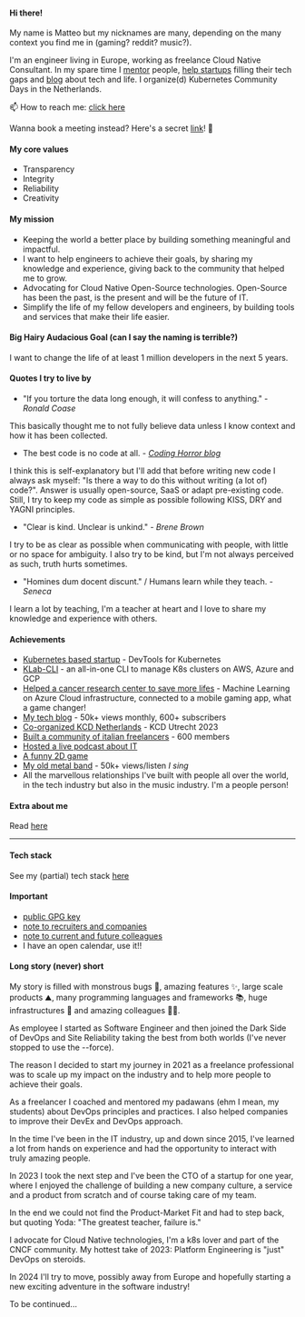 #### Hi there!

My name is Matteo but my nicknames are many, depending on the many context you find me in (gaming? reddit? music?).

I'm an engineer living in Europe, working as freelance Cloud Native Consultant.
In my spare time I [mentor](https://mb-consulting.dev/mentor) people, [help startups](https://www.mb-consulting.dev/service/mentoring-services) filling their tech gaps and [blog](blog/blog.md) about tech and life.
I organize(d) Kubernetes Community Days in the Netherlands.

📫 How to reach me: [click here](https://mb-consulting.dev/all-links)

Wanna book a meeting instead? Here's a secret [link](https://mb-consulting.dev/secret)! 🤫

#### My core values

- Transparency
- Integrity
- Reliability
- Creativity

#### My mission

- Keeping the world a better place by building something meaningful and impactful.
- I want to help engineers to achieve their goals, by sharing my knowledge and experience, giving back to the community that helped me to grow.
- Advocating for Cloud Native Open-Source technologies. Open-Source has been the past, is the present and will be the future of IT.
- Simplify the life of my fellow developers and engineers, by building tools and services that make their life easier. 

#### Big Hairy Audacious Goal (can I say the naming is terrible?)

I want to change the life of at least 1 million developers in the next 5 years.

#### Quotes I try to live by

- "If you torture the data long enough, it will confess to anything." - _Ronald Coase_ 

This basically thought me to not fully believe data unless I know context and how it has been collected.

- The best code is no code at all. - [_Coding Horror blog_](https://blog.codinghorror.com/the-best-code-is-no-code-at-all/)

I think this is self-explanatory but I'll add that before writing new code I always ask myself: "Is there a way to do this without writing (a lot of) code?". Answer is usually open-source, SaaS or adapt pre-existing code. Still, I try to keep my code as simple as possible following KISS, DRY and YAGNI principles.

- "Clear is kind. Unclear is unkind." - _Brene Brown_

I try to be as clear as possible when communicating with people, with little or no space for ambiguity. I also try to be kind, but I'm not always perceived as such, truth hurts sometimes.

- "Homines dum docent discunt." / Humans learn while they teach. - _Seneca_

I learn a lot by teaching, I'm a teacher at heart and I love to share my knowledge and experience with others.

#### Achievements

- [Kubernetes based startup](https://www.kubelab.com) - DevTools for Kubernetes
- [KLab-CLI](https://github.com/mbianchidev/klab-cli) - an all-in-one CLI to manage K8s clusters on AWS, Azure and GCP
- [Helped a cancer research center to save more lifes](https://www.linkedin.com/pulse/kubelab-netherlands-cancer-institute-partner-around-ai-peter-comstock/?utm_source=rss&utm_campaign=articles_sitemaps&utm_medium=google_news) - Machine Learning on Azure Cloud infrastructure, connected to a mobile gaming app, what a game changer!
- [My tech blog](https://mb-consulting.dev/blog) - 50k+ views monthly, 600+ subscribers
- [Co-organized KCD Netherlands](https://community.cncf.io/kcd-netherlands/) - KCD Utrecht 2023
- [Built a community of italian freelancers](https://www.linkedin.com/groups/14023713/) - 600 members
- [Hosted a live podcast about IT](https://www.twitch.tv/freelancezoo)
- [A funny 2D game](https://github.com/mbianchidev/blockster-2d)
- [My old metal band](https://www.youtube.com/watch?v=XBrvnVmkYJw) - 50k+ views/listen _I sing_
- All the marvellous relationships I've built with people all over the world, in the tech industry but also in the music industry. I'm a people person!

#### Extra about me

Read [here](extra.md)

---

#### Tech stack

See my (partial) tech stack [here](tech-stack.md)

#### Important 

- [public GPG key](files/gpgkey.pub)
- [note to recruiters and companies](note-to-recruiters.md)
- [note to current and future colleagues](note-to-colleagues.md)
- I have an open calendar, use it!!

#### Long story (never) short

My story is filled with monstrous bugs 🐞, amazing features ✨, large scale products ⛰️, many programming languages and frameworks 📚, huge infrastructures 🗼 and amazing colleagues 👨‍💻.

As employee I started as Software Engineer and then joined the Dark Side of DevOps and Site Reliability taking the best from both worlds (I've never stopped to use the --force).

The reason I decided to start my journey in 2021 as a freelance professional was to scale up my impact on the industry and to help more people to achieve their goals.

As a freelancer I coached and mentored my padawans (ehm I mean, my students) about DevOps principles and practices. I also helped companies to improve their DevEx and DevOps approach.

In the time I've been in the IT industry, up and down since 2015, I've learned a lot from hands on experience and had the opportunity to interact with truly amazing people.

In 2023 I took the next step and I've been the CTO of a startup for one year, where I enjoyed the challenge of building a new company culture, a service and a product from scratch and of course taking care of my team.

In the end we could not find the Product-Market Fit and had to step back, but quoting Yoda: "The greatest teacher, failure is."

I advocate for Cloud Native technologies, I'm a k8s lover and part of the CNCF community.
My hottest take of 2023: Platform Engineering is "just" DevOps on steroids.

In 2024 I'll try to move, possibly away from Europe and hopefully starting a new exciting adventure in the software industry!

To be continued...
